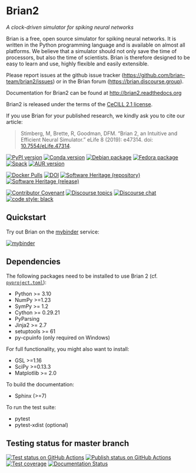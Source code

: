 # Brian2

*A clock-driven simulator for spiking neural networks*

Brian is a free, open source simulator for spiking neural networks. It is written in the Python programming language and is available on almost all platforms. We believe that a simulator should not only save the time of processors, but also the time of scientists. Brian is therefore designed to be easy to learn and use, highly flexible and easily extensible.

Please report issues at the github issue tracker (https://github.com/brian-team/brian2/issues) or in the Brian forum (https://brian.discourse.group).

Documentation for Brian2 can be found at http://brian2.readthedocs.org

Brian2 is released under the terms of the [CeCILL 2.1 license](https://opensource.org/licenses/CECILL-2.1).

If you use Brian for your published research, we kindly ask you to cite our article:

> Stimberg, M, Brette, R, Goodman, DFM. “Brian 2, an Intuitive and Efficient Neural Simulator.” eLife 8 (2019): e47314. doi: [10.7554/eLife.47314](https://doi.org/10.7554/eLife.47314).


[![PyPI version](https://img.shields.io/pypi/v/Brian2.svg)](https://pypi.python.org/pypi/Brian2)
[![Conda version](https://img.shields.io/conda/vn/conda-forge/brian2.svg)](https://anaconda.org/conda-forge/brian2)
[![Debian package](https://img.shields.io/debian/v/python3-brian/testing)](https://packages.debian.org/testing/python3-brian)
[![Fedora package](https://img.shields.io/fedora/v/python3-brian2)](https://packages.fedoraproject.org/pkgs/python-brian2/python3-brian2/)
[![Spack](https://img.shields.io/spack/v/py-brian2)](https://packages.spack.io/package.html?name=py-brian2)
[![AUR version](https://img.shields.io/aur/version/python-brian2)](https://aur.archlinux.org/packages/python-brian2)

[![Docker Pulls](https://img.shields.io/docker/pulls/briansimulator/brian)](https://hub.docker.com/r/briansimulator/brian)
[![DOI](https://zenodo.org/badge/DOI/10.5281/zenodo.15423251.svg)](https://zenodo.org/doi/10.5281/zenodo.15423251)
[![Software Heritage (repository)](https://archive.softwareheritage.org/badge/origin/https://github.com/brian-team/brian2/)](https://archive.softwareheritage.org/browse/origin/?origin_url=https://github.com/brian-team/brian2)
[![Software Heritage (release)](https://archive.softwareheritage.org/badge/swh:1:rel:bfa0c5c9b838a4d42e98b2e0d7cb7a648df6f333/)](https://archive.softwareheritage.org/swh:1:rel:bfa0c5c9b838a4d42e98b2e0d7cb7a648df6f333;origin=https://github.com/brian-team/brian2;visit=swh:1:snp:8b95eae922f0131c9c46a41fb48ac9a15a00d795)

[![Contributor Covenant](https://img.shields.io/badge/Contributor%20Covenant-v1.4%20adopted-ff69b4.svg)](CODE_OF_CONDUCT.md)
[![Discourse topics](https://img.shields.io/discourse/topics?server=https%3A%2F%2Fbrian.discourse.group)](https://brian.discourse.group)
[![Discourse chat](https://img.shields.io/badge/discourse-chat-4EC820?logo=discourse&link=https%3A%2F%2Fbrian.discourse.group%2Fchat)](https://brian.discourse.group/chat)
[![code style: black](https://img.shields.io/badge/code%20style-black-000000.svg)](https://github.com/psf/black)

## Quickstart
Try out Brian on the [mybinder](https://mybinder.org/) service:

[![mybinder](https://static.mybinder.org/badge.svg)](https://mybinder.org/v2/gh/brian-team/brian2-binder/master?filepath=index.ipynb)

## Dependencies
The following packages need to be installed to use Brian 2 (cf. [`pyproject.toml`](pyproject.toml)):

* Python >= 3.10
* NumPy >=1.23
* SymPy >= 1.2
* Cython >= 0.29.21
* PyParsing
* Jinja2 >= 2.7
* setuptools >= 61
* py-cpuinfo (only required on Windows)

For full functionality, you might also want to install:

* GSL >=1.16
* SciPy >=0.13.3
* Matplotlib >= 2.0

To build the documentation:

* Sphinx (>=7)

To run the test suite:

* pytest
* pytest-xdist (optional)

## Testing status for master branch

[![Test status on GitHub Actions](https://github.com/brian-team/brian2/actions/workflows/testsuite.yml/badge.svg)](https://github.com/brian-team/brian2/actions/workflows/testsuite.yml)
[![Publish status on GitHub Actions](https://github.com/brian-team/brian2/actions/workflows/publish.yml/badge.svg)](https://github.com/brian-team/brian2/actions/workflows/publish.yml)
[![Test coverage](https://img.shields.io/coveralls/brian-team/brian2/master.svg)](https://coveralls.io/r/brian-team/brian2?branch=master)
[![Documentation Status](https://readthedocs.org/projects/brian2/badge/?version=stable)](https://brian2.readthedocs.io/en/stable/?badge=stable)
